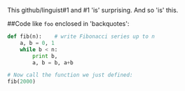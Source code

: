 This github/linguist#1 and #1 'is' surprising.
And so &#39;is&#39; this.

##Code like `foo` enclosed in 'backquotes':

```py
def fib(n):    # write Fibonacci series up to n
    a, b = 0, 1
    while b < n:
        print b,
        a, b = b, a+b

# Now call the function we just defined:
fib(2000)
```


